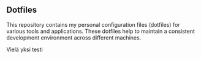 ## Dotfiles

This repository contains my personal configuration files (dotfiles) for various tools and applications. These dotfiles help to maintain a consistent development environment across different machines.

Vielä yksi testi
